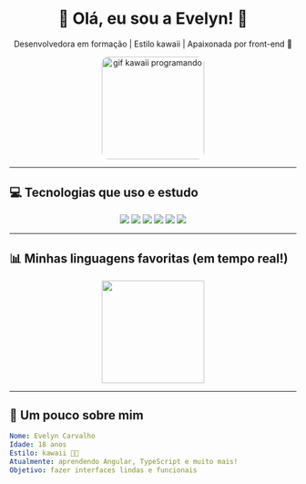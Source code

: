 <!-- README.md da Evelyn (vivanolps) com estética kawaii em rosa/lilás claro -->

<h1 align="center">🌸 Olá, eu sou a Evelyn! 🌸</h1>

<p align="center">
  Desenvolvedora em formação | Estilo kawaii | Apaixonada por front-end 💖
</p>

<div align="center">
  <img src="https://raw.githubusercontent.com/vivanolps/imagens-readme/main/kawaii-dev.gif" width="180" alt="gif kawaii programando" style="border-radius: 12px;" />
</div>

---

## 💻 Tecnologias que uso e estudo

<p align="center">
  <img src="https://img.shields.io/badge/HTML5-ffc0cb?style=for-the-badge&logo=html5&logoColor=white"/>
  <img src="https://img.shields.io/badge/CSS3-e6ccff?style=for-the-badge&logo=css3&logoColor=white"/>
  <img src="https://img.shields.io/badge/JavaScript-ffd6ec?style=for-the-badge&logo=javascript&logoColor=white"/>
  <img src="https://img.shields.io/badge/TypeScript-dbc6f0?style=for-the-badge&logo=typescript&logoColor=white"/>
  <img src="https://img.shields.io/badge/Angular-fcb8d2?style=for-the-badge&logo=angular&logoColor=white"/>
  <img src="https://img.shields.io/badge/Node.js-f9ccff?style=for-the-badge&logo=node.js&logoColor=white"/>
</p>

---

## 📊 Minhas linguagens favoritas (em tempo real!)

<div align="center">
  <img height="180em" src="https://github-readme-stats.vercel.app/api/top-langs/?username=vivanolps&layout=compact&theme=rose_pine&title_color=ffb6c1&bg_color=fff0f5&border_radius=10" />
</div>

---

## 🎀 Um pouco sobre mim

```yaml
Nome: Evelyn Carvalho
Idade: 18 anos
Estilo: kawaii 🌸✨
Atualmente: aprendendo Angular, TypeScript e muito mais!
Objetivo: fazer interfaces lindas e funcionais
